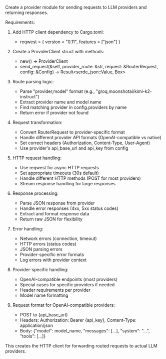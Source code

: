 Create a provider module for sending requests to LLM providers and returning responses.

Requirements:

1. Add HTTP client dependency to Cargo.toml:
   - reqwest = { version = "0.11", features = ["json"] }

2. Create a ProviderClient struct with methods:
   - new() -> ProviderClient  
   - send_request(&self, provider_route: &str, request: &RouterRequest, config: &Config) -> Result<serde_json::Value, Box<dyn std::error::Error>>

3. Route parsing logic:
   - Parse "provider,model" format (e.g., "groq,moonshotai/kimi-k2-instruct")
   - Extract provider name and model name
   - Find matching provider in config.providers by name
   - Return error if provider not found

4. Request transformation:
   - Convert RouterRequest to provider-specific format
   - Handle different provider API formats (OpenAI-compatible vs native)
   - Set correct headers (Authorization, Content-Type, User-Agent)
   - Use provider's api_base_url and api_key from config

5. HTTP request handling:
   - Use reqwest for async HTTP requests
   - Set appropriate timeouts (30s default)
   - Handle different HTTP methods (POST for most providers)
   - Stream response handling for large responses

6. Response processing:
   - Parse JSON response from provider
   - Handle error responses (4xx, 5xx status codes)
   - Extract and format response data
   - Return raw JSON for flexibility

7. Error handling:
   - Network errors (connection, timeout)
   - HTTP errors (status codes)
   - JSON parsing errors
   - Provider-specific error formats
   - Log errors with provider context

8. Provider-specific handling:
   - OpenAI-compatible endpoints (most providers)
   - Special cases for specific providers if needed
   - Header requirements per provider
   - Model name formatting

9. Request format for OpenAI-compatible providers:
   - POST to {api_base_url}
   - Headers: Authorization: Bearer {api_key}, Content-Type: application/json
   - Body: {"model": model_name, "messages": [...], "system": "...", "tools": [...]}

This creates the HTTP client for forwarding routed requests to actual LLM providers.